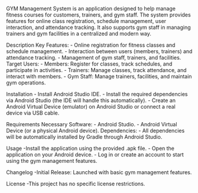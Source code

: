 GYM Management System is an application designed to help manage fitness courses for customers, trainers, and gym staff. The system provides features for online class registration, schedule management, user interaction, and attendance tracking. It also supports gym staff in managing trainers and gym facilities in a centralized and modern way.

Description
  Key Features:
    - Online registration for fitness classes and schedule management.
    - Interaction between users (members, trainers) and attendance tracking.
    - Management of gym staff, trainers, and facilities.
  Target Users:
    - Members: Register for classes, track schedules, and participate in activities.
    - Trainers: Manage classes, track attendance, and interact with members.
    - Gym Staff: Manage trainers, facilities, and maintain gym operations.
    
Installation
    - Install Android Studio IDE.
    - Install the required dependencies via Android Studio (the IDE will handle this automatically).
    - Create an Android Virtual Device (emulator) on Android Studio or connect a real device via USB cable.
    
Requirements
  Necessary Software:
    - Android Studio.
    - Android Virtual Device (or a physical Android device).
  Dependencies:
    - All dependencies will be automatically installed by Gradle through Android Studio.
    
Usage
    -Install the application using the provided .apk file.
    - Open the application on your Android device.
    - Log in or create an account to start using the gym management features.
    
Changelog
    -Initial Release: Launched with basic gym management features.
    
License
    -This project has no specific license restrictions.
